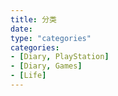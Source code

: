 ```yaml
---
title: 分类
date:
type: "categories"
categories: 
- [Diary, PlayStation]
- [Diary, Games]
- [Life]
---
```


